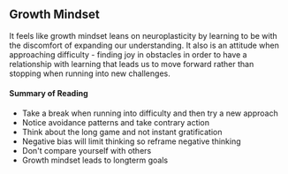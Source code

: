 ## Growth Mindset
It feels like growth mindset leans on neuroplasticity by learning to be with the discomfort of expanding our understanding. It also is an attitude when approaching difficulty - finding joy in obstacles in order to have a relationship with learning that leads us to move forward rather than stopping when running into new challenges.

#### Summary of Reading
- Take a break when running into difficulty and then try a new approach
- Notice avoidance patterns and take contrary action
- Think about the long game and not instant gratification
- Negative bias will limit thinking so reframe negative thinking
- Don't compare yourself with others
- Growth mindset leads to longterm goals
